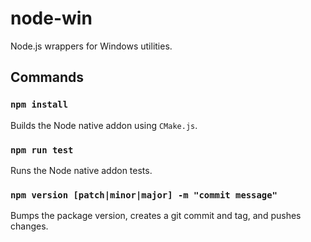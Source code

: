 # node-win

Node.js wrappers for Windows utilities.

## Commands

### `npm install`

Builds the Node native addon using `CMake.js`.

### `npm run test`

Runs the Node native addon tests.

### `npm version [patch|minor|major] -m "commit message"`

Bumps the package version, creates a git commit and tag, and pushes changes.